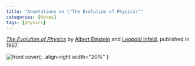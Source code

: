 ```yaml
---
title: "Annotations on \"The Evolution of Physics\""
categories: [Notes]
tags: [physics]
---
```


[*The Evolution of Physics*](https://www.amazon.com/dp/0671201565) by [Albert Einstein](https://en.wikipedia.org/wiki/Albert_Einstein) and [Leopold Infeld](https://en.wikipedia.org/wiki/Leopold_Infeld), published in 1967.

![front cover](https://images-na.ssl-images-amazon.com/images/I/51Ev66KaiBL._SX313_BO1,204,203,200_.jpg){: .align-right width="20%" }
